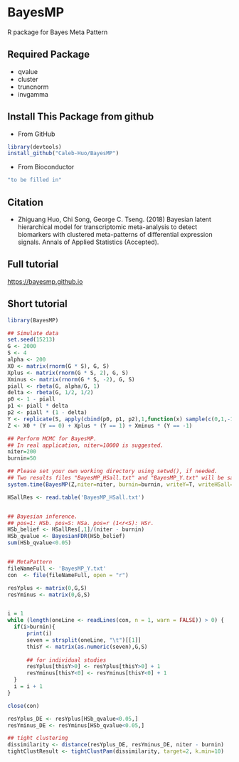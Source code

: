 # BayesMP
R package for Bayes Meta Pattern


## Required Package
* qvalue
* cluster
* truncnorm
* invgamma

## Install This Package from github

* From GitHub
```R
library(devtools)
install_github("Caleb-Huo/BayesMP")
```

* From Bioconductor
```R
"to be filled in"
```

## Citation
* Zhiguang Huo, Chi Song, George C. Tseng. (2018) Bayesian latent hierarchical model for transcriptomic meta-analysis to detect biomarkers with clustered meta-patterns of differential expression signals. Annals of Applied Statistics (Accepted).


## Full tutorial

https://bayesmp.github.io


## Short tutorial
```R
library(BayesMP)

## Simulate data
set.seed(15213)
G <- 2000
S <- 4
alpha <- 200
X0 <- matrix(rnorm(G * S), G, S)
Xplus <- matrix(rnorm(G * S, 2), G, S)
Xminus <- matrix(rnorm(G * S, -2), G, S)
piall <- rbeta(G, alpha/G, 1)
delta <- rbeta(G, 1/2, 1/2)
p0 <- 1 - piall
p1 <- piall * delta
p2 <- piall * (1 - delta)
Y <- replicate(S, apply(cbind(p0, p1, p2),1,function(x) sample(c(0,1,-1),1,prob = x)))
Z <- X0 * (Y == 0) + Xplus * (Y == 1) + Xminus * (Y == -1)

## Perform MCMC for BayesMP.
## In real application, niter=10000 is suggested.
niter=200
burnin=50

## Please set your own working directory using setwd(), if needed.
## Two results files "BayesMP_HSall.txt" and "BayesMP_Y.txt" will be saved to the working directory.
system.time(BayesMP(Z,niter=niter, burnin=burnin, writeY=T, writeHSall=T))

HSallRes <- read.table('BayesMP_HSall.txt')


## Bayesian inference.
## pos=1: HSb. pos=S: HSa. pos=r (1<r<S): HSr.
HSb_belief <- HSallRes[,1]/(niter - burnin)
HSb_qvalue <- BayesianFDR(HSb_belief)
sum(HSb_qvalue<0.05)


## MetaPattern
fileNameFull <- 'BayesMP_Y.txt'
con  <- file(fileNameFull, open = "r")

resYplus <- matrix(0,G,S)
resYminus <- matrix(0,G,S)


i = 1
while (length(oneLine <- readLines(con, n = 1, warn = FALSE)) > 0) {
  if(i>burnin){
	  print(i)
	  seven = strsplit(oneLine, "\t")[[1]]
	  thisY <- matrix(as.numeric(seven),G,S)
  	
	  ## for individual studies
	  resYplus[thisY>0] <- resYplus[thisY>0] + 1
	  resYminus[thisY<0] <- resYminus[thisY<0] + 1
  }    
  i = i + 1
} 

close(con)

resYplus_DE <- resYplus[HSb_qvalue<0.05,]
resYminus_DE <- resYminus[HSb_qvalue<0.05,]

## tight clustering
dissimilarity <- distance(resYplus_DE, resYminus_DE, niter - burnin)
tightClustResult <- tightClustPam(dissimilarity, target=2, k.min=10)
```

